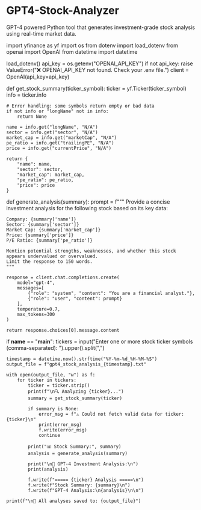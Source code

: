 # GPT4-Stock-Analyzer
GPT-4 powered Python tool that generates investment-grade stock analysis using real-time market data.

import yfinance as yf
import os
from dotenv import load_dotenv
from openai import OpenAI
from datetime import datetime

load_dotenv()
api_key = os.getenv("OPENAI_API_KEY")
if not api_key:
    raise ValueError("❌ OPENAI_API_KEY not found. Check your .env file.")
client = OpenAI(api_key=api_key)

def get_stock_summary(ticker_symbol):
    ticker = yf.Ticker(ticker_symbol)
    info = ticker.info

    # Error handling: some symbols return empty or bad data
    if not info or "longName" not in info:
        return None

    name = info.get("longName", "N/A")
    sector = info.get("sector", "N/A")
    market_cap = info.get("marketCap", "N/A")
    pe_ratio = info.get("trailingPE", "N/A")
    price = info.get("currentPrice", "N/A")

    return {
        "name": name,
        "sector": sector,
        "market_cap": market_cap,
        "pe_ratio": pe_ratio,
        "price": price
    }

def generate_analysis(summary):
    prompt = f"""
    Provide a concise investment analysis for the following stock based on its key data:

    Company: {summary['name']}
    Sector: {summary['sector']}
    Market Cap: {summary['market_cap']}
    Price: {summary['price']}
    P/E Ratio: {summary['pe_ratio']}

    Mention potential strengths, weaknesses, and whether this stock appears undervalued or overvalued.
    Limit the response to 150 words.
    """

    response = client.chat.completions.create(
        model="gpt-4",
        messages=[
            {"role": "system", "content": "You are a financial analyst."},
            {"role": "user", "content": prompt}
        ],
        temperature=0.7,
        max_tokens=300
    )

    return response.choices[0].message.content

if __name__ == "__main__":
    tickers = input("Enter one or more stock ticker symbols (comma-separated): ").upper().split(",")

    timestamp = datetime.now().strftime("%Y-%m-%d_%H-%M-%S")
    output_file = f"gpt4_stock_analysis_{timestamp}.txt"

    with open(output_file, "w") as f:
        for ticker in tickers:
            ticker = ticker.strip()
            print(f"\n🔍 Analyzing {ticker}...")
            summary = get_stock_summary(ticker)

            if summary is None:
                error_msg = f"⚠️ Could not fetch valid data for ticker: {ticker}\n"
                print(error_msg)
                f.write(error_msg)
                continue

            print("📊 Stock Summary:", summary)
            analysis = generate_analysis(summary)

            print("\n🤖 GPT-4 Investment Analysis:\n")
            print(analysis)

            f.write(f"===== {ticker} Analysis =====\n")
            f.write(f"Stock Summary: {summary}\n")
            f.write(f"GPT-4 Analysis:\n{analysis}\n\n")

    print(f"\n📁 All analyses saved to: {output_file}")
